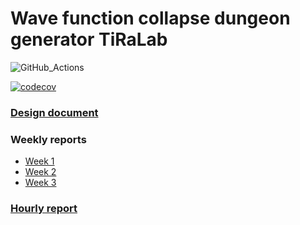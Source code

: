 # Wave function collapse dungeon generator TiRaLab
![GitHub_Actions](https://github.com/juhakaup/WFC_dungeon_gen/workflows/Java%20CI%20with%20Gradle/badge.svg)

[![codecov](https://codecov.io/gh/juhakaup/WFC_dungeon_gen/branch/master/graph/badge.svg)](https://codecov.io/gh/juhakaup/WFC_dungeon_gen)
### [Design document](https://github.com/juhakaup/WFC_dungeon_gen/blob/master/documentation/project_definition.md)

### Weekly reports
* [Week 1](https://github.com/juhakaup/WFC_dungeon_gen/blob/master/documentation/weekly_report1.md)
* [Week 2](https://github.com/juhakaup/WFC_dungeon_gen/blob/master/documentation/weekly_report2.md)
* [Week 3](https://github.com/juhakaup/WFC_dungeon_gen/blob/master/documentation/weekly_report3.md)

### [Hourly report](https://github.com/juhakaup/WFC_dungeon_gen/blob/master/documentation/hourly_report.md)
